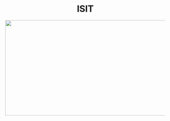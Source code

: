 
<div align="center">
  <h1>ISIT</h1>
  <img src="https://github.com/user-attachments/assets/958488bc-dfd3-4e9b-9d65-d6d6cc9f420d" width="600" height="300"/>
</div>



